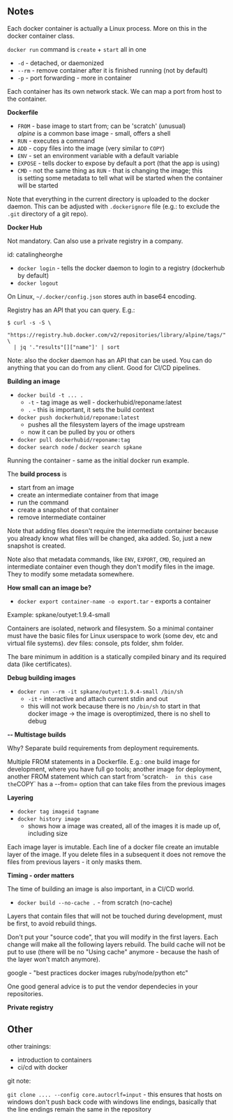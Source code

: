 ## Notes

Each docker container is actually a Linux process. More on this in the docker
container class.

`docker run` command is `create` + `start` all in one
 * `-d` - detached, or daemonized
 * `--rm` - remove container after it is finished running (not by default)
 * `-p` - port forwarding - more in container

Each container has its own network stack. We can map a port from host to the
container.

**Dockerfile**

 * `FROM` - base image to start from; can be 'scratch' (unusual)  
   *alpine* is a common base image - small, offers a shell
 * `RUN` - executes a command
 * `ADD` - copy files into the image (very similar to `COPY`)
 * `ENV` - set an environment variable with a default variable
 * `EXPOSE` - tells docker to expose by default a port (that the app is using)
 * `CMD` - not the same thing as `RUN` - that is changing the image; this  
   is setting some metadata to tell what will be started when the container  
   will be started

Note that everything in the current directory is uploaded to the docker daemon.
This can be adjusted with `.dockerignore` file (e.g.: to exclude the `.git`
directory of a git repo).

**Docker Hub**

Not mandatory. Can also use a private registry in a company.

id: catalingheorghe

 * `docker login` - tells the docker daemon to login to a registry (dockerhub  
   by default)
 * `docker logout`

On Linux, `~/.docker/config.json` stores auth in base64 encoding.

Registry has an API that you can query. E.g.:

```
$ curl -s -S \
  "https://registry.hub.docker.com/v2/repositories/library/alpine/tags/" \
  | jq '."results"[]["name"]' | sort
```

Note: also the docker daemon has an API that can be used. You can do anything
that you can do from any client. Good for CI/CD pipelines.

**Building an image**

 * `docker build -t ... .`
    * `-t` - tag image as well - dockerhubid/reponame:latest
    * `.` - this is important, it sets the build context
 * `docker push dockerhubid/reponame:latest`
    * pushes all the filesystem layers of the image upstream
    * now it can be pulled by you or others
 * `docker pull dockerhubid/reponame:tag`
 * `docker search node` / `docker search spkane`

Running the container - same as the initial docker run example.

The **build process** is

 - start from an image
 - create an intermediate container from that image
 - run the command
 - create a snapshot of that container
 - remove intermediate container

Note that adding files doesn't require the intermediate container because you
already know what files will be changed, aka added. So, just a new snapshot is 
created.

Note also that metadata commands, like `ENV`, `EXPORT`, `CMD`, required an
intermediate container even though they don't modify files in the image. They
to modify some metadata somewhere.

**How small can an image be?**

 * `docker export container-name -o export.tar` - exports a container

Example: spkane/outyet:1.9.4-small

Containers are isolated, network and filesystem. So a minimal container must
have the basic files for Linux userspace to work (some dev, etc and virtual
file systems). dev files: console, pts folder, shm folder.

The bare minimum in addition is a statically compiled binary and its required
data (like certificates).

**Debug building images**

 * `docker run --rm -it spkane/outyet:1.9.4-small /bin/sh`
   * `-it` - interactive and attach current stdin and out
   * this will not work because there is no `/bin/sh` to start in that  
     docker image -> the image is overoptimized, there is no shell to debug

**-- Multistage builds**

Why? Separate build requirements from deployment requirements.

Multiple FROM statements in a Dockerfile. 
E.g.: one build image for development, where you have full go tools; another 
image for deployment, another FROM statement which can start from 'scratch` - 
in this case the `COPY` has a --from=<index of FROM> option that can take files
from the previous images

**Layering**

 * `docker tag imageid tagname`
 * `docker history image`
   * shows how a image was created, all of the images it is made up of,  
     including size

Each image layer is imutable. Each line of a docker file create an imutable 
layer of the image. If you delete files in a subsequent it does not remove the
files from previous layers - it only masks them.

**Timing - order matters**

The time of building an image is also important, in a CI/CD world.

 * `docker build --no-cache .` - from scratch (no-cache)

Layers that contain files that will not be touched during development, must be
first, to avoid rebuild things.

Don't put your "source code", that you will modify in the first layers. Each
change will make all the following layers rebuild. The build cache will not 
be put to use (there will be no "Using cache" anymore - because the hash of 
the layer won't match anymore).

google - "best practices docker images ruby/node/python etc"

One good general advice is to put the vendor dependecies in your repositories.

**Private registry**




## Other

other trainings:

 - introduction to containers
 - ci/cd with docker

git note:

`git clone .... --config core.autocrlf=input` - this ensures that hosts on 
windows don't push back code with windows line endings, basically that the
line endings remain the same in the repository


